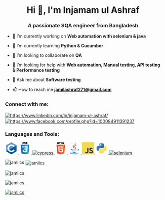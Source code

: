 <h1 align="center">Hi 👋, I'm Injamam ul Ashraf</h1>
<h3 align="center">A passionate SQA engineer from Bangladesh</h3>

- 🔭 I’m currently working on **Web automation with selenium & java**

- 🌱 I’m currently learning **Python & Cucumber**

- 👯 I’m looking to collaborate on **QA**

- 🤝 I’m looking for help with **Web automation, Manual testing, API testing & Performance testing**

- 💬 Ask me about **Software testing**

- 📫 How to reach me **jamilashraf271@gmail.com**

<h3 align="left">Connect with me:</h3>
<p align="left">
<a href="https://linkedin.com/in/https://www.linkedin.com/in/injamam-ul-ashraf/" target="blank"><img align="center" src="https://raw.githubusercontent.com/rahuldkjain/github-profile-readme-generator/master/src/images/icons/Social/linked-in-alt.svg" alt="https://www.linkedin.com/in/injamam-ul-ashraf/" height="30" width="40" /></a>
<a href="https://fb.com/https://www.facebook.com/profile.php?id=100084911391237" target="blank"><img align="center" src="https://raw.githubusercontent.com/rahuldkjain/github-profile-readme-generator/master/src/images/icons/Social/facebook.svg" alt="https://www.facebook.com/profile.php?id=100084911391237" height="30" width="40" /></a>
</p>

<h3 align="left">Languages and Tools:</h3>
<p align="left"> <a href="https://www.cprogramming.com/" target="_blank" rel="noreferrer"> <img src="https://raw.githubusercontent.com/devicons/devicon/master/icons/c/c-original.svg" alt="c" width="40" height="40"/> </a> <a href="https://www.w3schools.com/css/" target="_blank" rel="noreferrer"> <img src="https://raw.githubusercontent.com/devicons/devicon/master/icons/css3/css3-original-wordmark.svg" alt="css3" width="40" height="40"/> </a> <a href="https://www.cypress.io" target="_blank" rel="noreferrer"> <img src="https://raw.githubusercontent.com/simple-icons/simple-icons/6e46ec1fc23b60c8fd0d2f2ff46db82e16dbd75f/icons/cypress.svg" alt="cypress" width="40" height="40"/> </a> <a href="https://www.w3.org/html/" target="_blank" rel="noreferrer"> <img src="https://raw.githubusercontent.com/devicons/devicon/master/icons/html5/html5-original-wordmark.svg" alt="html5" width="40" height="40"/> </a> <a href="https://www.java.com" target="_blank" rel="noreferrer"> <img src="https://raw.githubusercontent.com/devicons/devicon/master/icons/java/java-original.svg" alt="java" width="40" height="40"/> </a> <a href="https://developer.mozilla.org/en-US/docs/Web/JavaScript" target="_blank" rel="noreferrer"> <img src="https://raw.githubusercontent.com/devicons/devicon/master/icons/javascript/javascript-original.svg" alt="javascript" width="40" height="40"/> </a> <a href="https://www.python.org" target="_blank" rel="noreferrer"> <img src="https://raw.githubusercontent.com/devicons/devicon/master/icons/python/python-original.svg" alt="python" width="40" height="40"/> </a> <a href="https://www.selenium.dev" target="_blank" rel="noreferrer"> <img src="https://raw.githubusercontent.com/detain/svg-logos/780f25886640cef088af994181646db2f6b1a3f8/svg/selenium-logo.svg" alt="selenium" width="40" height="40"/> </a> </p>

<p><img align="left" src="https://github-readme-stats.vercel.app/api/top-langs?username=jamilcs&show_icons=true&locale=en&layout=compact" alt="jamilcs" /></p>

<p>&nbsp;<img align="center" src="https://github-readme-stats.vercel.app/api?username=jamilcs&show_icons=true&locale=en" alt="jamilcs" /></p>

<p><img align="center" src="https://github-readme-streak-stats.herokuapp.com/?user=jamilcs&" alt="jamilcs" /></p>
<p align="left"> <img src="https://komarev.com/ghpvc/?username=jamilcs&label=Profile%20views&color=0e75b6&style=flat" alt="jamilcs" /> </p>

<p align="left"> <a href="https://github.com/ryo-ma/github-profile-trophy"><img src="https://github-profile-trophy.vercel.app/?username=jamilcs" alt="jamilcs" /></a> </p>

